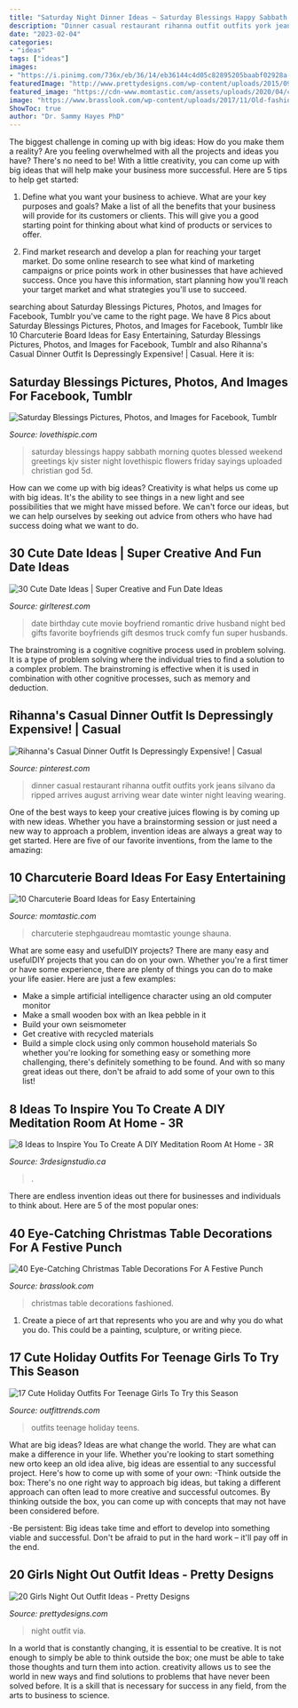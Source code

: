 ```yaml
---
title: "Saturday Night Dinner Ideas ~ Saturday Blessings Happy Sabbath Morning Quotes Blessed Weekend Greetings Kjv Sister Night Lovethispic Flowers Friday Sayings Uploaded Christian God 5d"
description: "Dinner casual restaurant rihanna outfit outfits york jeans silvano da ripped arrives august arriving wear date winter night leaving wearing"
date: "2023-02-04"
categories:
- "ideas"
tags: ["ideas"]
images:
- "https://i.pinimg.com/736x/eb/36/14/eb36144c4d05c82895205baabf02928a--casual-dinner-outfits-winter-outfits.jpg"
featuredImage: "http://www.prettydesigns.com/wp-content/uploads/2015/09/20-girls-night-out-outfit-ideas13.jpg"
featured_image: "https://cdn-www.momtastic.com/assets/uploads/2020/04/charcuterie-724.jpg"
image: "https://www.brasslook.com/wp-content/uploads/2017/11/Old-fashioned-Christmas-table-decorations.jpg"
ShowToc: true
author: "Dr. Sammy Hayes PhD"
---
```



The biggest challenge in coming up with big ideas: How do you make them a reality?
Are you feeling overwhelmed with all the projects and ideas you have? There's no need to be! With a little creativity, you can come up with big ideas that will help make your business more successful. Here are 5 tips to help get started: 
1. Define what you want your business to achieve. What are your key purposes and goals? Make a list of all the benefits that your business will provide for its customers or clients. This will give you a good starting point for thinking about what kind of products or services to offer. 

2. Find market research and develop a plan for reaching your target market. Do some online research to see what kind of marketing campaigns or price points work in other businesses that have achieved success. Once you have this information, start planning how you'll reach your target market and what strategies you'll use to succeed.

	

		
searching about Saturday Blessings Pictures, Photos, and Images for Facebook, Tumblr you've came to the right page. We have 8 Pics about Saturday Blessings Pictures, Photos, and Images for Facebook, Tumblr like 10 Charcuterie Board Ideas for Easy Entertaining, Saturday Blessings Pictures, Photos, and Images for Facebook, Tumblr and also Rihanna&#039;s Casual Dinner Outfit Is Depressingly Expensive! | Casual. Here it is:
		
    
## Saturday Blessings Pictures, Photos, And Images For Facebook, Tumblr

<img loading=lazy src="https://cache.lovethispic.com/uploaded_images/311264-Saturday-Blessings.jpg" onerror="this.onerror=null;this.src='https://tse3.mm.bing.net/th?id=OIP.wVuSgxbnaMjHzc0-ICAU8wHaJ4&amp;pid=15.1';" alt="Saturday Blessings Pictures, Photos, and Images for Facebook, Tumblr">

_Source: lovethispic.com_

>saturday blessings happy sabbath morning quotes blessed weekend greetings kjv sister night lovethispic flowers friday sayings uploaded christian god 5d. 

	

How can we come up with big ideas?
Creativity is what helps us come up with big ideas. It's the ability to see things in a new light and see possibilities that we might have missed before. We can't force our ideas, but we can help ourselves by seeking out advice from others who have had success doing what we want to do.

    
## 30 Cute Date Ideas | Super Creative And Fun Date Ideas

<img loading=lazy src="https://girlterest.com/wp-content/uploads/2016/04/daytrip.jpg" onerror="this.onerror=null;this.src='https://tse3.mm.bing.net/th?id=OIP.nql7TsPOiCvKQGOrl5XDZwHaHa&amp;pid=15.1';" alt="30 Cute Date Ideas | Super Creative and Fun Date Ideas">

_Source: girlterest.com_

>date birthday cute movie boyfriend romantic drive husband night bed gifts favorite boyfriends gift desmos truck comfy fun super husbands. 

	

The brainstroming is a cognitive cognitive process used in problem solving. It is a type of problem solving where the individual tries to find a solution to a complex problem. The brainstroming is effective when it is used in combination with other cognitive processes, such as memory and deduction.

    
## Rihanna&#039;s Casual Dinner Outfit Is Depressingly Expensive! | Casual

<img loading=lazy src="https://i.pinimg.com/736x/eb/36/14/eb36144c4d05c82895205baabf02928a--casual-dinner-outfits-winter-outfits.jpg" onerror="this.onerror=null;this.src='https://tse3.mm.bing.net/th?id=OIP.nb06bl_bzkqAhatgwf3-GAHaLI&amp;pid=15.1';" alt="Rihanna&#039;s Casual Dinner Outfit Is Depressingly Expensive! | Casual">

_Source: pinterest.com_

>dinner casual restaurant rihanna outfit outfits york jeans silvano da ripped arrives august arriving wear date winter night leaving wearing. 

	

One of the best ways to keep your creative juices flowing is by coming up with new ideas. Whether you have a brainstorming session or just need a new way to approach a problem, invention ideas are always a great way to get started. Here are five of our favorite inventions, from the lame to the amazing: 

    
## 10 Charcuterie Board Ideas For Easy Entertaining

<img loading=lazy src="https://cdn-www.momtastic.com/assets/uploads/2020/04/charcuterie-724.jpg" onerror="this.onerror=null;this.src='https://tse3.mm.bing.net/th?id=OIP.iCZVD0c9i_a7o0HmSPwLbgHaE7&amp;pid=15.1';" alt="10 Charcuterie Board Ideas for Easy Entertaining">

_Source: momtastic.com_

>charcuterie stephgaudreau momtastic younge shauna. 

	

What are some easy and usefulDIY projects?
There are many easy and usefulDIY projects that you can do on your own. Whether you're a first timer or have some experience, there are plenty of things you can do to make your life easier. Here are just a few examples: 
- Make a simple artificial intelligence character using an old computer monitor 
- Make a small wooden box with an Ikea pebble in it 
- Build your own seismometer 
- Get creative with recycled materials 
- Build a simple clock using only common household materials 
So whether you're looking for something easy or something more challenging, there's definitely something to be found. And with so many great ideas out there, don't be afraid to add some of your own to this list!

    
## 8 Ideas To Inspire You To Create A DIY Meditation Room At Home - 3R

<img loading=lazy src="http://3rdesignstudio.ca/wp-content/uploads/2017/07/6med.jpg" onerror="this.onerror=null;this.src='https://tse1.mm.bing.net/th?id=OIP.x2H-Ne8QFyFkuBwHpeQfcQHaL0&amp;pid=15.1';" alt="8 Ideas to Inspire You To Create A DIY Meditation Room At Home - 3R">

_Source: 3rdesignstudio.ca_

>. 

	

There are endless invention ideas out there for businesses and individuals to think about. Here are 5 of the most popular ones:

    
## 40 Eye-Catching Christmas Table Decorations For A Festive Punch

<img loading=lazy src="https://www.brasslook.com/wp-content/uploads/2017/11/Old-fashioned-Christmas-table-decorations.jpg" onerror="this.onerror=null;this.src='https://tse1.mm.bing.net/th?id=OIP.36mVaFcErNeSAo8hRV1C-wHaLO&amp;pid=15.1';" alt="40 Eye-Catching Christmas Table Decorations For A Festive Punch">

_Source: brasslook.com_

>christmas table decorations fashioned. 

	

1. Create a piece of art that represents who you are and why you do what you do. This could be a painting, sculpture, or writing piece. 

    
## 17 Cute Holiday Outfits For Teenage Girls To Try This Season

<img loading=lazy src="https://www.outfittrends.com/wp-content/uploads/2014/12/shinny-outfits-for-teens.jpg" onerror="this.onerror=null;this.src='https://tse3.mm.bing.net/th?id=OIP.rgHAeyvN8i0ngnQh2jcbUwAAAA&amp;pid=15.1';" alt="17 Cute Holiday Outfits For Teenage Girls To Try this Season">

_Source: outfittrends.com_

>outfits teenage holiday teens. 

	

What are big ideas?
Ideas are what change the world. They are what can make a difference in your life. Whether you're looking to start something new orto keep an old idea alive, big ideas are essential to any successful project. Here's how to come up with some of your own: 
-Think outside the box: There's no one right way to approach big ideas, but taking a different approach can often lead to more creative and successful outcomes. By thinking outside the box, you can come up with concepts that may not have been considered before. 

-Be persistent: Big ideas take time and effort to develop into something viable and successful. Don't be afraid to put in the hard work – it'll pay off in the end.

    
## 20 Girls Night Out Outfit Ideas - Pretty Designs

<img loading=lazy src="http://www.prettydesigns.com/wp-content/uploads/2015/09/20-girls-night-out-outfit-ideas13.jpg" onerror="this.onerror=null;this.src='https://tse3.mm.bing.net/th?id=OIP.rC3VmS2Bjcmu6NIu55275QHaLH&amp;pid=15.1';" alt="20 Girls Night Out Outfit Ideas - Pretty Designs">

_Source: prettydesigns.com_

>night outfit via. 

	

In a world that is constantly changing, it is essential to be creative. It is not enough to simply be able to think outside the box; one must be able to take those thoughts and turn them into action. creativity allows us to see the world in new ways and find solutions to problems that have never been solved before. It is a skill that is necessary for success in any field, from the arts to business to science.

